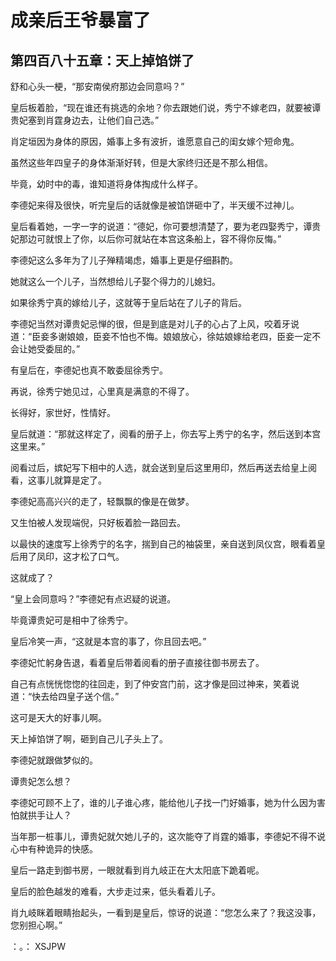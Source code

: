 # 成亲后王爷暴富了 
 ## 第四百八十五章：天上掉馅饼了
  舒和心头一梗，“那安南侯府那边会同意吗？”  
  
 皇后板着脸，“现在谁还有挑选的余地？你去跟她们说，秀宁不嫁老四，就要被谭贵妃塞到肖霆身边去，让他们自己选。”  
  
 肖定垣因为身体的原因，婚事上多有波折，谁愿意自己的闺女嫁个短命鬼。  
  
 虽然这些年四皇子的身体渐渐好转，但是大家终归还是不那么相信。  
  
 毕竟，幼时中的毒，谁知道将身体掏成什么样子。  
  
 李德妃来得及很快，听完皇后的话就像是被馅饼砸中了，半天缓不过神儿。  
  
 皇后看着她，一字一字的说道：“德妃，你可要想清楚了，要为老四娶秀宁，谭贵妃那边可就恨上了你，以后你可就站在本宫这条船上，容不得你反悔。”  
  
 李德妃这么多年为了儿子殚精竭虑，婚事上更是仔细斟酌。  
  
 她就这么一个儿子，当然想给儿子娶个得力的儿媳妇。  
  
 如果徐秀宁真的嫁给儿子，这就等于皇后站在了儿子的背后。  
  
 李德妃当然对谭贵妃忌惮的很，但是到底是对儿子的心占了上风，咬着牙说道：“臣妾多谢娘娘，臣妾不怕也不悔。娘娘放心，徐姑娘嫁给老四，臣妾一定不会让她受委屈的。”  
  
 有皇后在，李德妃也真不敢委屈徐秀宁。  
  
 再说，徐秀宁她见过，心里真是满意的不得了。  
  
 长得好，家世好，性情好。  
  
 皇后就道：“那就这样定了，阅看的册子上，你去写上秀宁的名字，然后送到本宫这里来。”  
  
 阅看过后，嫔妃写下相中的人选，就会送到皇后这里用印，然后再送去给皇上阅看，这事儿就算是定了。  
  
 李德妃高高兴兴的走了，轻飘飘的像是在做梦。  
  
 又生怕被人发现端倪，只好板着脸一路回去。  
  
 以最快的速度写上徐秀宁的名字，揣到自己的袖袋里，亲自送到凤仪宫，眼看着皇后用了凤印，这才松了口气。  
  
 这就成了？  
  
 “皇上会同意吗？”李德妃有点迟疑的说道。  
  
 毕竟谭贵妃可是相中了徐秀宁。  
  
 皇后冷笑一声，“这就是本宫的事了，你且回去吧。”  
  
 李德妃忙躬身告退，看着皇后带着阅看的册子直接往御书房去了。  
  
 自己有点恍恍惚惚的往回走，到了仲安宫门前，这才像是回过神来，笑着说道：“快去给四皇子送个信。”  
  
 这可是天大的好事儿啊。  
  
 天上掉馅饼了啊，砸到自己儿子头上了。  
  
 李德妃就跟做梦似的。  
  
 谭贵妃怎么想？  
  
 李德妃可顾不上了，谁的儿子谁心疼，能给他儿子找一门好婚事，她为什么因为害怕就拱手让人？  
  
 当年那一桩事儿，谭贵妃就欠她儿子的，这次能夺了肖霆的婚事，李德妃不得不说心中有种诡异的快感。  
  
 皇后一路走到御书房，一眼就看到肖九岐正在大太阳底下跪着呢。  
  
 皇后的脸色越发的难看，大步走过来，低头看着儿子。  
  
 肖九岐眯着眼睛抬起头，一看到是皇后，惊讶的说道：“您怎么来了？我这没事，您别担心啊。”  
  
 ：。： 
XSJPW